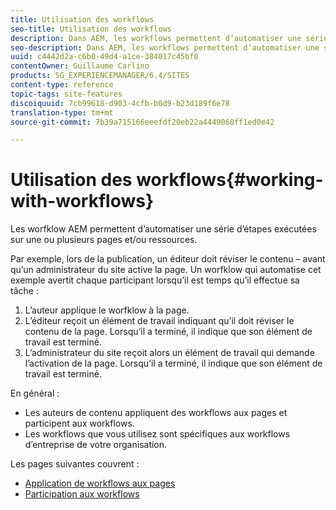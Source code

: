 ```yaml
---
title: Utilisation des workflows
seo-title: Utilisation des workflows
description: Dans AEM, les workflows permettent d’automatiser une série d’étapes effectuées sur une page ou une ressource.
seo-description: Dans AEM, les workflows permettent d’automatiser une série d’étapes effectuées sur une page ou une ressource.
uuid: c4442d2a-c6b0-49d4-a1ce-384017c45bf0
contentOwner: Guillaume Carlino
products: SG_EXPERIENCEMANAGER/6.4/SITES
content-type: reference
topic-tags: site-features
discoiquuid: 7cb99618-d903-4cfb-b0d9-b23d189f6e78
translation-type: tm+mt
source-git-commit: 7b39a715166eeefdf20eb22a4449068ff1ed0e42

---
```



# Utilisation des workflows{#working-with-workflows}

Les worfklow AEM permettent d’automatiser une série d’étapes exécutées sur une ou plusieurs pages et/ou ressources.

Par exemple, lors de la publication, un éditeur doit réviser le contenu – avant qu’un administrateur du site active la page. Un worfklow qui automatise cet exemple avertit chaque participant lorsqu’il est temps qu’il effectue sa tâche :

1. L’auteur applique le worfklow à la page.
1. L’éditeur reçoit un élément de travail indiquant qu’il doit réviser le contenu de la page. Lorsqu’il a terminé, il indique que son élément de travail est terminé.
1. L’administrateur du site reçoit alors un élément de travail qui demande l’activation de la page. Lorsqu’il a terminé, il indique que son élément de travail est terminé.

En général :

* Les auteurs de contenu appliquent des workflows aux pages et participent aux workflows.
* Les workflows que vous utilisez sont spécifiques aux workflows d’entreprise de votre organisation.

Les pages suivantes couvrent :

* [Application de workflows aux pages](/help/sites-authoring/workflows-applying.md)
* [Participation aux workflows](/help/sites-authoring/workflows-participating.md)

